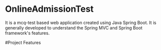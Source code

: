 # OnlineAdmissionTest
It is a mcq-test based web application created using Java Spring Boot. It is generally developed to understand the Spring MVC and Spring Boot framework's features.


#Project Features
